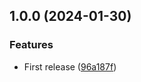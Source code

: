 ## 1.0.0 (2024-01-30)


### Features

* First release ([96a187f](https://github.com/umanamente/n8n-nodes-globals/commit/96a187fd374963644a34be3b31d8207f7bf17c74))
